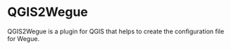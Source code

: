 # QGIS2Wegue

QGIS2Wegue is a plugin for QGIS that helps to create the configuration file for Wegue.
